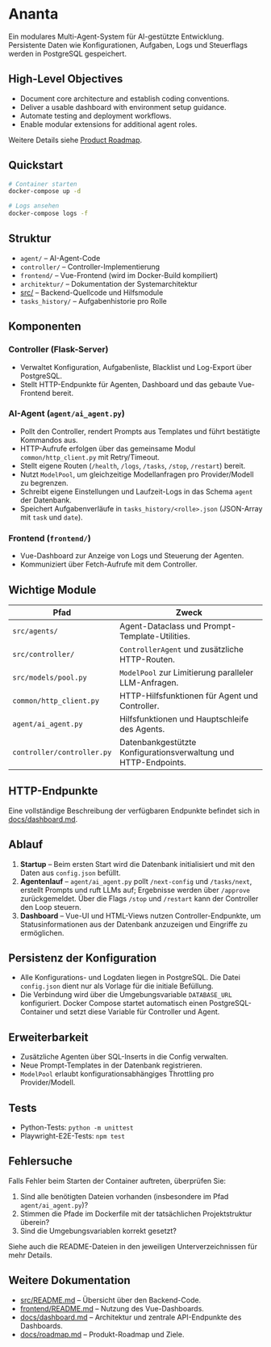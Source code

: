 # Ananta

Ein modulares Multi-Agent-System für AI-gestützte Entwicklung. Persistente Daten wie Konfigurationen, Aufgaben, Logs und Steuerflags werden in PostgreSQL gespeichert.

## High-Level Objectives

- Document core architecture and establish coding conventions.
- Deliver a usable dashboard with environment setup guidance.
- Automate testing and deployment workflows.
- Enable modular extensions for additional agent roles.

Weitere Details siehe [Product Roadmap](docs/roadmap.md).

## Quickstart

```bash
# Container starten
docker-compose up -d

# Logs ansehen
docker-compose logs -f
```

## Struktur

- `agent/` – AI-Agent-Code
- `controller/` – Controller-Implementierung
- `frontend/` – Vue-Frontend (wird im Docker-Build kompiliert)
- `architektur/` – Dokumentation der Systemarchitektur
- [src/](src/README.md) – Backend-Quellcode und Hilfsmodule
- `tasks_history/` – Aufgabenhistorie pro Rolle

## Komponenten

### Controller (Flask-Server)
- Verwaltet Konfiguration, Aufgabenliste, Blacklist und Log-Export über PostgreSQL.
- Stellt HTTP-Endpunkte für Agenten, Dashboard und das gebaute Vue-Frontend bereit.

### AI-Agent (`agent/ai_agent.py`)
- Pollt den Controller, rendert Prompts aus Templates und führt bestätigte Kommandos aus.
- HTTP-Aufrufe erfolgen über das gemeinsame Modul `common/http_client.py` mit Retry/Timeout.
- Stellt eigene Routen (`/health`, `/logs`, `/tasks`, `/stop`, `/restart`) bereit.
- Nutzt `ModelPool`, um gleichzeitige Modellanfragen pro Provider/Modell zu begrenzen.
- Schreibt eigene Einstellungen und Laufzeit-Logs in das Schema `agent` der Datenbank.
- Speichert Aufgabenverläufe in `tasks_history/<rolle>.json` (JSON-Array mit `task` und `date`).

### Frontend (`frontend/`)
- Vue-Dashboard zur Anzeige von Logs und Steuerung der Agenten.
- Kommuniziert über Fetch-Aufrufe mit dem Controller.

## Wichtige Module

| Pfad | Zweck |
| ---- | ----- |
| `src/agents/` | Agent-Dataclass und Prompt-Template-Utilities. |
| `src/controller/` | `ControllerAgent` und zusätzliche HTTP-Routen. |
| `src/models/pool.py` | `ModelPool` zur Limitierung paralleler LLM-Anfragen. |
| `common/http_client.py` | HTTP-Hilfsfunktionen für Agent und Controller. |
| `agent/ai_agent.py` | Hilfsfunktionen und Hauptschleife des Agents. |
| `controller/controller.py` | Datenbankgestützte Konfigurationsverwaltung und HTTP-Endpoints. |

## HTTP-Endpunkte

Eine vollständige Beschreibung der verfügbaren Endpunkte befindet sich in [docs/dashboard.md](docs/dashboard.md).

## Ablauf

1. **Startup** – Beim ersten Start wird die Datenbank initialisiert und mit den Daten aus `config.json` befüllt.
2. **Agentenlauf** – `agent/ai_agent.py` pollt `/next-config` und `/tasks/next`, erstellt Prompts und ruft LLMs auf; Ergebnisse werden über `/approve` zurückgemeldet. Über die Flags `/stop` und `/restart` kann der Controller den Loop steuern.
3. **Dashboard** – Vue-UI und HTML-Views nutzen Controller-Endpunkte, um Statusinformationen aus der Datenbank anzuzeigen und Eingriffe zu ermöglichen.

## Persistenz der Konfiguration

- Alle Konfigurations- und Logdaten liegen in PostgreSQL. Die Datei `config.json` dient nur als Vorlage für die initiale Befüllung.
- Die Verbindung wird über die Umgebungsvariable `DATABASE_URL` konfiguriert. Docker Compose startet automatisch einen PostgreSQL-Container und setzt diese Variable für Controller und Agent.

## Erweiterbarkeit

- Zusätzliche Agenten über SQL-Inserts in die Config verwalten.
- Neue Prompt-Templates in der Datenbank registrieren.
- `ModelPool` erlaubt konfigurationsabhängiges Throttling pro Provider/Modell.

## Tests

- Python-Tests: `python -m unittest`
- Playwright-E2E-Tests: `npm test`

## Fehlersuche

Falls Fehler beim Starten der Container auftreten, überprüfen Sie:

1. Sind alle benötigten Dateien vorhanden (insbesondere im Pfad `agent/ai_agent.py`)?
2. Stimmen die Pfade im Dockerfile mit der tatsächlichen Projektstruktur überein?
3. Sind die Umgebungsvariablen korrekt gesetzt?

Siehe auch die README-Dateien in den jeweiligen Unterverzeichnissen für mehr Details.

## Weitere Dokumentation

- [src/README.md](src/README.md) – Übersicht über den Backend-Code.
- [frontend/README.md](frontend/README.md) – Nutzung des Vue-Dashboards.
- [docs/dashboard.md](docs/dashboard.md) – Architektur und zentrale API-Endpunkte des Dashboards.
- [docs/roadmap.md](docs/roadmap.md) – Produkt-Roadmap und Ziele.
